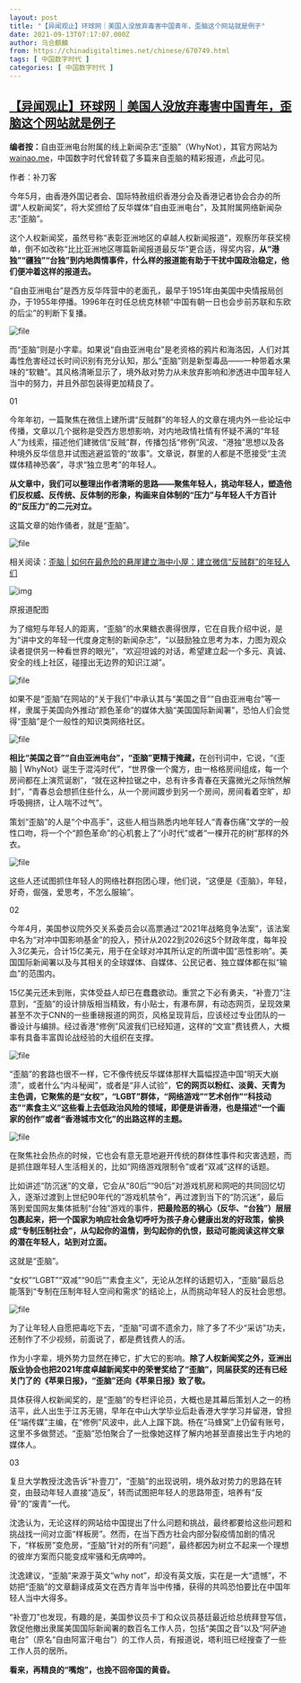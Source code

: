 ```yaml
---
layout: post
title: "【异闻观止】环球网｜美国人没放弃毒害中国青年，歪脑这个网站就是例子"
date: 2021-09-13T07:17:07.000Z
author: 乌合麒麟
from: https://chinadigitaltimes.net/chinese/670749.html
tags: [ 中国数字时代 ]
categories: [ 中国数字时代 ]
---
```

<!--1631517427000-->
[【异闻观止】环球网｜美国人没放弃毒害中国青年，歪脑这个网站就是例子](https://chinadigitaltimes.net/chinese/670749.html)
------

<div>
<p><strong>编者按：</strong>自由亚洲电台附属的线上新闻杂志“歪脑”（WhyNot），其官方网站为 <a href="https://wainao.me" title="wainao.me">wainao.me</a>，中国数字时代曾转载了多篇来自歪脑的精彩报道，点<a href="https://chinadigitaltimes.net/chinese/tag/%e6%ad%aa%e8%84%91" title="此">此</a>可见。</p><p>作者：补刀客</p><p>今年5月，由香港外国记者会、国际特赦组织香港分会及香港记者协会合办的所谓“人权新闻奖”，将大奖颁给了反华媒体“自由亚洲电台”，及其附属网络新闻杂志“歪脑”。</p><p>这个人权新闻奖，虽然号称“表彰亚洲地区的卓越人权新闻报道”，观察历年获奖榜单，倒不如改称“比比亚洲地区哪篇新闻报道最反华”更合适，得奖内容，<strong>从“港独”“疆独”“台独”到内地舆情事件，什么样的报道能有助于干扰中国政治稳定，他们便冲着这样的报道去。</strong></p><p>“自由亚洲电台”是西方反华阵营中的老面孔，最早于1951年由美国中央情报局创办，于1955年停播。1996年在时任总统克林顿“中国有朝一日也会步前苏联和东欧的后尘”的判断下复播。</p><p><img src="https://chinadigitaltimes.net/chinese/files/2021/09/image-1631516293363.png" alt="file" /></p><p>而“歪脑”则是小字辈。如果说“自由亚洲电台”是老资格的鸦片和海洛因，人们对其毒性危害经过长时间识别有充分认知，那么“歪脑”则是新型毒品——一种带着水果味的“软糖”。其风格清晰显示了，境外敌对势力从未放弃影响和渗透进中国年轻人当中的努力，并且外部包装得更加精良了。</p><p>01</p><p>今年年初，一篇聚焦在微信上建所谓“反贼群”的年轻人的文章在境内外一些论坛中传播，文章以几个据称是受西方思想影响，对内地政情社情有怀疑不满的“年轻人”为线索，描述他们建微信“反贼”群，传播包括“修例”风波、“港独”思想以及各种境外反华信息并试图逃避监管的“故事”。文章说，群里的人都是不愿接受“主流媒体精神恐袭”，寻求“独立思考”的年轻人。</p><p><strong>从文章中，我们可以整理出作者清晰的思路——聚焦年轻人，挑动年轻人，塑造他们反权威、反传统、反体制的形象，构画来自体制的“压力”与年轻人千方百计的“反压力”的二元对立。</strong></p><p>这篇文章的始作俑者，就是“歪脑”。</p><p><img src="https://chinadigitaltimes.net/chinese/files/2021/09/image-1631516484033.png" alt="file" /></p><p>相关阅读：<a href="https://chinadigitaltimes.net/chinese/662498.html" title="歪脑 | 如何在最危险的悬崖建立海中小屋：建立微信“反贼群”的年轻人们">歪脑 | 如何在最危险的悬崖建立海中小屋：建立微信“反贼群”的年轻人们</a></p><p><img src="https://chinadigitaltimes.net/chinese/files/2021/02/post-662498-602229b4d3143.png" alt="img" /></p><div class="ts"> 原报道配图 </div><p>为了缩短与年轻人的距离，“歪脑”的水果糖衣裹得很厚，它在自我介绍中说，是为“讲中文的年轻一代度身定制的新闻杂志”，“以鼓励独立思考为本，力图为观众读者提供另一种看世界的眼光”，“欢迎坦诚的对话，希望建立起一个多元、真诚、安全的线上社区，碰撞出无边界的知识江湖”。</p><p><img src="https://chinadigitaltimes.net/chinese/files/2021/09/image-1631516540921.png" alt="file" /></p><p>如果不是“歪脑”在网站的“关于我们”中承认其与“美国之音”“自由亚洲电台”等一样，隶属于美国向外推动“颜色革命”的媒体大脑“美国国际新闻署”，恐怕人们会觉得“歪脑”是个一般性的知识类网络社区。</p><p><img src="https://chinadigitaltimes.net/chinese/files/2021/09/image-1631516553718.png" alt="file" /></p><p><strong>相比“美国之音”“自由亚洲电台”，“歪脑”更精于掩藏，</strong>在创刊词中，它说，“《歪脑 | WhyNot》诞生于混沌时代”，“世界像一个魔方，由一格格房间组成，每一个房间都在上演荒诞剧”，“就在这种拉锯之中，总有许多青春在天露微光之际悄然解封”，“青春总会想抓住些什么，从一个房间踱步到另一个房间，房间看着空旷，却呼吸拥挤，让人喘不过气”。</p><p>策划“歪脑”的人是“个中高手”，这些人相当熟悉内地年轻人“青春伤痛”文学的一般性口吻，将一个个“颜色革命”的心机套上了“小时代”或者“一棵开花的树”那样的外衣。</p><p><img src="https://chinadigitaltimes.net/chinese/files/2021/09/image-1631516569437.png" alt="file" /></p><p>这些人还试图抓住年轻人的网络社群抱团心理，他们说，“这便是《歪脑》，年轻，好奇，倔强，爱思考，不怎么服输”。</p><p>02</p><p>今年4月，美国参议院外交关系委员会以高票通过“2021年战略竞争法案”，该法案中名为“对冲中国影响基金”的投入，预计从2022到2026这5个财政年度，每年投入3亿美元，合计15亿美元，用于在全球对冲其所认定的所谓中国“恶性影响”。美国国际新闻署以及与其相关的全球媒体、自媒体、公民记者、独立媒体都在拟“输血”的范围内。</p><p>15亿美元还未到账，实体受益人却已在蠢蠢欲动。重赏之下必有勇夫，“补壹刀”注意到，“歪脑”的设计排版相当精致，有小贴士，有瀑布屏，有动态网页，呈现效果甚至不次于CNN的一些重磅报道的网页，风格呈现背后，应该经过专业团队的一番设计与编排。经过香港“修例”风波我们已经知道，这样的“文宣”费钱费人，大概率有具备丰富舆论战经验的大组织在支撑。</p><p><img src="https://chinadigitaltimes.net/chinese/files/2021/09/image-1631516623677.png" alt="file" /></p><p>“歪脑”的套路也很不一样，它不像传统反华媒体那样大篇幅捏造中国“明天大崩溃”，或者什么“内斗秘闻”，或者是“非人试验”，<strong>它的网页以粉红、淡黄、天青为主色调，它聚焦的是“女权”，“LGBT”群体，“网络游戏”“艺术创作”“科技动态”“素食主义”这些看上去低政治风险的领域，即便是讲香港，也是描述“一个画家的创作”或者“香港城市文化”的出路这样的主题。</strong></p><p><img src="https://chinadigitaltimes.net/chinese/files/2021/09/image-1631516646385.png" alt="file" /></p><p>在聚焦社会热点的时候，它也会有意无意地避开传统的群体性事件和灾害选题，而是抓住跟年轻人生活相关的，比如“网络游戏限制令”或者“双减”这样的话题。</p><p>比如讲述“防沉迷”的文章，它会从“80后”“90后”对游戏机房和网吧的共同回忆切入，逐渐过渡到上世纪90年代的“游戏机禁令”，再过渡到当下的“防沉迷”，最后落到爱国网友集体抵制“台独”游戏的事件，<strong>把最险恶的祸心（反华、“台独”）层层包裹起来，把一个国家为响应社会急切呼吁为孩子身心健康出发的好政策，偷换成“专制压制社会”，从勾起你的温情，到勾起你的仇恨，鼓动可能阅读这样文章的潜在年轻人，站到对立面。</strong></p><p>这就是“歪脑”。</p><p>“女权”“LGBT”“双减”“90后”“素食主义”，无论从怎样的话题切入，“歪脑”最后总能落到“专制在压制年轻人空间和需求”的结论上，从而挑动年轻人的反社会思想。</p><p><img src="https://chinadigitaltimes.net/chinese/files/2021/09/image-1631516696133.png" alt="file" /></p><p>为了让年轻人自愿把毒吃下去，“歪脑”可谓不遗余力，除了多了不少“采访”功夫，还制作了不少视频，前面说了，都是费钱费人的活。</p><p>作为小字辈，境外势力显然在捧它，扩大它的影响。<strong>除了人权新闻奖之外，亚洲出版业协会也把2021年度卓越新闻奖中的荣誉奖给了“歪脑”，同届获奖的还有已经关门了的《苹果日报》，“歪脑”还向《苹果日报》致了敬。</strong></p><p>具体获得人权新闻奖的，是“歪脑”的专栏评论员，大概也是其幕后策划人之一的杨洁平，此人出生于江苏无锡，早年在中山大学毕业后赴香港大学学习并留港，曾担任“端传媒”主编，在“修例”风波中，此人上蹿下跳。杨在“马蜂窝”上仍留有账号，这里不多做赘述。“歪脑”恐怕聚合了一批像她这样了解内地甚至直接出生于内地的媒体人。</p><p>03</p><p>复旦大学教授沈逸告诉“补壹刀”，“歪脑”的出现说明，境外敌对势力的思路在转变，由鼓动年轻人直接“造反”，转而试图把年轻人的思路带歪，培养有“反骨”的“废青”一代。</p><p>沈逸认为，无论这样的网站给中国提出了什么问题和挑战，最终都要给这些问题和挑战找一间对立面“样板房”。然而，在当下西方社会内部分裂疫情加剧的情况下，“样板房”变危房，“歪脑”针对的所有“问题”，最终都因为树立不起来一个理想的彼岸方案而只能变成牢骚和无病呻吟。</p><p>沈逸建议，“歪脑”来源于英文“why not”，却没有英文版，实在是一大“遗憾”，不妨把“歪脑”的文章翻译成英文在西方青年当中传播，获得的共鸣恐怕要比在中国年轻人当中大得多。</p><p>“补壹刀”也发现，有趣的是，美国参议员卡丁和众议员基廷最近给总统拜登写信，敦促他撤出隶属美国国际新闻署的数百名工作人员，包括“美国之音”以及“阿萨迪电台”（原名“自由阿富汗电台”）的工作人员，有报道说，塔利班已经搜查了一些工作人员的居所。</p><p><strong>看来，再精良的“嘴炮”，也挽不回帝国的黄昏。</strong></p>
</div>
